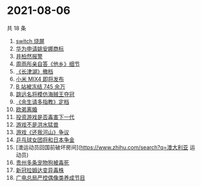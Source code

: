 # 2021-08-06

共 18 条

<!-- BEGIN -->
<!-- 最后更新时间 Fri Aug 06 2021 10:26:15 GMT+0800 (China Standard Time) -->

1. [switch 烧屏](https://www.zhihu.com/search?q=switch)
1. [华为申请姚安娜商标](https://www.zhihu.com/search?q=姚安娜商标)
1. [井柏然报警](https://www.zhihu.com/search?q=井柏然)
1. [周雨彤亲自答《他乡》细节](https://www.zhihu.com/search?q=我在他乡挺好的)
1. [《长津湖》撤档](https://www.zhihu.com/search?q=长津湖)
1. [小米 MIX4 即将发布](https://www.zhihu.com/search?q=小米mix4)
1. [B 站被冻结 745 余万](https://www.zhihu.com/search?q=哔哩哔哩)
1. [跳远名将模仿海贼王夺冠](https://www.zhihu.com/search?q=海贼王)
1. [《余生请多指教》定档](https://www.zhihu.com/search?q=余生请多指教)
1. [欧弟离婚](https://www.zhihu.com/search?q=欧弟)
1. [投资游戏是否毒害下一代](https://www.zhihu.com/search?q=网络游戏)
1. [游戏不是洪水猛兽](https://www.zhihu.com/search?q=网络游戏)
1. [游戏《还我河山》争议](https://www.zhihu.com/search?q=还我河山)
1. [乒乓球女团将和日本争金](https://www.zhihu.com/search?q=乒乓球女团)
1. [澳运动员回国前破坏房间](https://www.zhihu.com/search?q=澳大利亚 运动员)
1. [贵州多条宠物狗被毒死](https://www.zhihu.com/search?q=宠物狗被毒死)
1. [新冠拉姆达变异毒株](https://www.zhihu.com/search?q=拉姆达)
1. [广电总局严控偶像类养成节目](https://www.zhihu.com/search?q=选秀节目)

<!-- END -->
